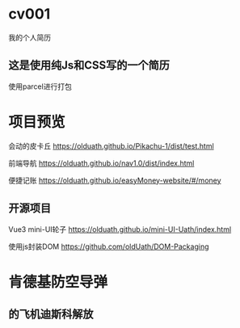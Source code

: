 # cv001
我的个人简历

## 这是使用纯Js和CSS写的一个简历

使用parcel进行打包

# 项目预览
会动的皮卡丘 https://olduath.github.io/Pikachu-1/dist/test.html

前端导航     https://olduath.github.io/nav1.0/dist/index.html

便捷记账     https://olduath.github.io/easyMoney-website/#/money

## 开源项目
Vue3 mini-UI轮子 https://olduath.github.io/mini-UI-Uath/index.html

使用js封装DOM     https://github.com/oldUath/DOM-Packaging



# 肯德基防空导弹

## 的飞机迪斯科解放
